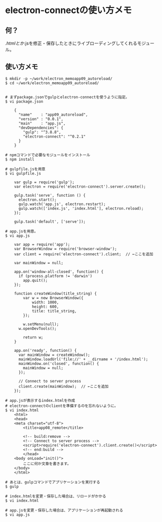 electron-connectの使い方メモ
====

何？
----
*.htmlとか*.jsを修正・保存したときにライブローディングしてくれるモジュール。

使い方メモ
----
    $ mkdir -p ~/work/electron_memoapp09_autoreload/
    $ cd ~/work/electron_memoapp09_autoreload/
    
    
    # まずpackage.jsonでgulpとelectron-connectを使うように指定。
    $ vi package.json
    
        {
          "name"    : "app09_autoreload",
          "version" : "0.0.1",
          "main"    : "app.js",
          "devDependencies": {
            "gulp": "^3.8.8",
            "electron-connect": "^0.2.1"
          }
        }

    # npmコマンドで必要なモジュールをインストール
    $ npm install
    
    # gulpfile.jsを用意
    $ vi gulpfile.js
    
        var gulp = require('gulp');
        var electron = require('electron-connect').server.create();
        
        gulp.task('serve', function () {
          electron.start();
          gulp.watch('app.js', electron.restart);
          gulp.watch(['index.js', 'index.html'], electron.reload);
        });
        
        gulp.task('default', ['serve']);
    
    # app.jsを用意。
    $ vi app.js
    
        var app = require('app');
        var BrowserWindow = require('browser-window');
        var client = require('electron-connect').client;  // ←ここを追加
        
        var mainWindow = null;
        
        app.on('window-all-closed', function() {
          if (process.platform != 'darwin')
            app.quit();
        });
        
        function createWindow(title_string) {
        	var w = new BrowserWindow({
        		width: 1000,
        		height: 600,
        		title: title_string,
        	});
        
        	w.setMenu(null);
          w.openDevTools();
        
        	return w;
        }
        
        app.on('ready', function() {
          var mainWindow = createWindow();
          mainWindow.loadUrl('file://' + __dirname + '/index.html');
          mainWindow.on('closed', function() {
            mainWindow = null;
          });
        
          // Connect to server process
          client.create(mainWindow);  // ←ここを追加
        });
    
    # app.jsが表示するindex.htmlを作成
    # electron-connectのclientを準備するのを忘れないように。
    $ vi index.html
        <html>
        <head>
        <meta charset="utf-8">
            <title>app08_remote</title>
            
            <!-- build:remove -->
            <!-- Connect to server process -->
            <script>require('electron-connect').client.create()</script>
            <!-- end:build -->
            </head>
        <body onLoad="init()">
            ここに何か文章を書きます。
        </body>
        </html>
    
    # あとは、gulpコマンドでアプリケーションを実行する
    $ gulp
    
    # index.htmlを変更・保存した場合は、リロードがかかる
    $ vi index.html
    
    # app.jsを変更・保存した場合は、アプリケーションが再起動される
    $ vi app.js
    